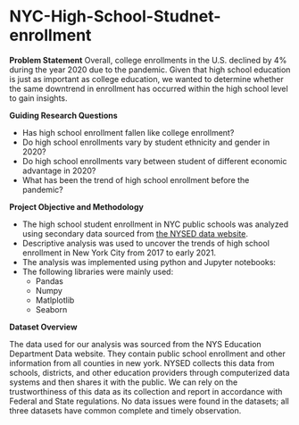 # NYC-High-School-Studnet-enrollment

**Problem Statement**
Overall, college enrollments in the U.S. declined by 4% during the year 2020 due to the pandemic. Given that high school education is just as important as college education, we wanted to determine whether the same downtrend in enrollment has occurred within the high school level to gain insights.

**Guiding Research Questions**

- Has high school enrollment fallen like college enrollment?
- Do high school enrollments vary by student ethnicity and gender in 2020?
- Do high school enrollments vary between student of different economic advantage in 2020?
- What has been the trend of high school enrollment before the pandemic? 

**Project Objective and Methodology**

- The high school student enrollment in NYC public schools was analyzed using secondary data sourced from [the NYSED data website](https://data.nysed.gov/). 
- Descriptive analysis was used to uncover the trends of high school enrollment in New York City from 2017 to early 2021. 
- The analysis was implemented using python and Jupyter notebooks:
- The following libraries were mainly used:
    - Pandas
    - Numpy
    - Matlplotlib
    - Seaborn

**Dataset Overview**

The data used for our analysis was sourced from the NYS Education Department Data website. They contain public school enrollment and other information from all counties in new york. NYSED collects this data from schools, districts, and other education providers through computerized data systems and then shares it with the public. We can rely on the trustworthiness of this data as its collection and report in accordance with Federal and State regulations. No data issues were found in the datasets; all three datasets have common complete and timely observation.
